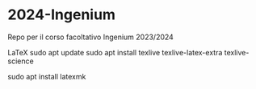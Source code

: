 # 2024-Ingenium
Repo per il corso facoltativo Ingenium 2023/2024



LaTeX
sudo apt update
sudo apt install texlive texlive-latex-extra texlive-science

sudo apt install latexmk
